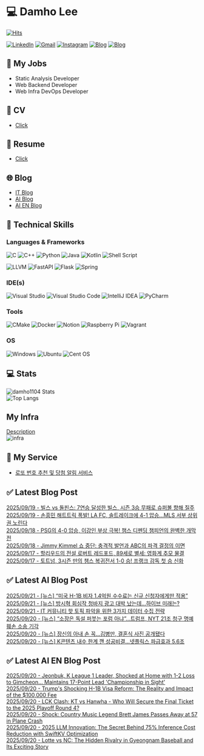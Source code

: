 
# 💻 Damho Lee

[![Hits](https://hits.seeyoufarm.com/api/count/incr/badge.svg?url=https%3A%2F%2Fgithub.com%2Fdamho1104&count_bg=%233D9CC8&title_bg=%23555555&icon=&icon_color=%23E7E7E7&title=hits&edge_flat=false)](https://hits.seeyoufarm.com)  

[![LinkedIn](https://img.shields.io/badge/Linkedin-%230077B5.svg?style=flat&logo=linkedin&logoColor=white)](https://www.linkedin.com/in/damho1104/)
[![Gmail](https://img.shields.io/badge/Gmail-D14836?style=flat&logo=gmail&logoColor=white)](mailto:damho1104@gmail.com)
[![Instagram](https://img.shields.io/badge/Instargram-%23E4405F.svg?style=flat&logo=Instagram&logoColor=white)](https://www.instagram.com/damho1104/)
[![Blog](https://img.shields.io/badge/Blog-%23000000.svg?style=flat&logo=Tistory&logoColor=white)](https://dmomo.co.kr/)
[![Blog](https://img.shields.io/badge/Blog-%23000000.svg?style=flat&logo=WordPress&logoColor=white)](https://blog.ai.dmomo.co.kr/)

## 📃 My Jobs
- Static Analysis Developer
- Web Backend Developer
- Web Infra DevOps Developer

## 📰 CV
- [Click](https://resume.dmomo.net/damho.lee/resume)  

## 📘 Resume
- [Click](https://damho1104.notion.site/8af3191b9815406d95708d9a0cea5a9e)  

## 🌐 Blog
- [IT Blog](https://dmomo.co.kr/)
- [AI Blog](https://blog.ai.dmomo.co.kr/)
- [AI EN Blog](https://ai.trend.dmomo.co.kr/)

## 💪 Technical Skills
### Languages & Frameworks
![C](https://img.shields.io/badge/c-%2300599C.svg?style=flat&logo=c&logoColor=white)
![C++](https://img.shields.io/badge/c++-%2300599C.svg?style=flat&logo=c%2B%2B&logoColor=white)
![Python](https://img.shields.io/badge/Python-3776AB.svg?&style=flat&logo=Python&logoColor=white)
![Java](https://img.shields.io/badge/java-%23ED8B00.svg?style=flat&logo=openjdk&logoColor=white)
![Kotlin](https://img.shields.io/badge/Kotlin-%237F52FF.svg?style=flat&logo=Kotlin&logoColor=white)
![Shell Script](https://img.shields.io/badge/Shell_script-%23121011.svg?style=flat&logo=gnu-bash&logoColor=white)  
  
![LLVM](https://img.shields.io/badge/LLVM/Clang-000B1D.svg?&style=flat&logo=LLVM&logoColor=white)
![FastAPI](https://img.shields.io/badge/FastAPI-005571?style=flat&logo=fastapi)
![Flask](https://img.shields.io/badge/Flask-%23000.svg?style=flat&logo=flask&logoColor=white)
![Spring](https://img.shields.io/badge/Springboot-%236DB33F.svg?style=flat&logo=spring&logoColor=white)
  
  
### IDE(s)
![Visual Studio](https://img.shields.io/badge/Visual%20Studio-5C2D91.svg?style=flat&logo=visual-studio&logoColor=white) 
![Visual Studio Code](https://img.shields.io/badge/Visual%20Studio%20Code-0078d7.svg?style=flat&logo=visual-studio-code&logoColor=white)
![IntelliJ IDEA](https://img.shields.io/badge/IntelliJIDEA-000000.svg?style=flat&logo=intellij-idea&logoColor=white) 
![PyCharm](https://img.shields.io/badge/PyCharm-143?style=flat&logo=pycharm&logoColor=black&color=black&labelColor=green) 


### Tools
![CMake](https://img.shields.io/badge/CMake-%23008FBA.svg?style=flat&logo=cmake&logoColor=white)
![Docker](https://img.shields.io/badge/docker-%230db7ed.svg?style=flat&logo=docker&logoColor=white)
![Notion](https://img.shields.io/badge/Notion-%23000000.svg?style=flat&logo=notion&logoColor=white)
![Raspberry Pi](https://img.shields.io/badge/-RaspberryPi-C51A4A?style=flat&logo=Raspberry-Pi)
![Vagrant](https://img.shields.io/badge/Vagrant-%231563FF.svg?style=flat&logo=vagrant&logoColor=white)


### OS
![Windows](https://img.shields.io/badge/Windows-0078D6?style=flat&logo=windows&logoColor=white)
![Ubuntu](https://img.shields.io/badge/Ubuntu-E95420?style=flat&logo=ubuntu&logoColor=white)
![Cent OS](https://img.shields.io/badge/Cent%20OS-002260?style=flat&logo=centos&logoColor=F0F0F0)


## :computer: Stats
![damho1104 Stats](https://github-readme-stats.vercel.app/api?username=damho1104&hide=issues&show_icons=true&show=prs_merged,prs_merged_percentage&theme=chartreuse-dark)  
![Top Langs](https://github-readme-stats.vercel.app/api/top-langs/?username=damho1104&layout=compact&theme=chartreuse-dark)


## My Infra
[Description](https://dmomo.co.kr/444)  
![infra](https://nextcloud.dmomo.net/apps/files_sharing/publicpreview/EtWDB9RaEXyf4FT?file=/&fileId=142416&x=6016&y=3384&a=true&etag=eee0bc0c4308201c786211582fdbc678)  





## 📣 My Service
- [로또 번호 추천 및 당첨 알림 서비스](https://lotto.dmomo.co.kr/)  


## ✅ Latest Blog Post

[2025/09/19 - 빌스 vs 돌핀스: 7연승 달성한 빌스, 시즌 3승 무패로 슈퍼볼 향해 질주](https://dmomo.co.kr/708) <br/>
[2025/09/19 - 손흥민 해트트릭 폭발! LA FC, 솔트레이크에 4-1 압승...MLS 서부 상위권 노린다](https://dmomo.co.kr/707) <br/>
[2025/09/18 - PSG의 4-0 압승, 이강인 부상 극복! 챔스 디펜딩 챔피언의 완벽한 개막전](https://dmomo.co.kr/706) <br/>
[2025/09/18 - Jimmy Kimmel 쇼 중단: 충격적 발언과 ABC의 파격 결정의 이면](https://dmomo.co.kr/705) <br/>
[2025/09/17 - 할리우드의 전설 로버트 레드포드, 89세로 별세: 영화계 추모 물결](https://dmomo.co.kr/704) <br/>
[2025/09/17 - 토트넘, 3시즌 만의 챔스 복귀전서 1-0 승! 프랭크 감독 첫 승 신화](https://dmomo.co.kr/703) <br/>

## ✅ Latest AI Blog Post
[2025/09/21 - [뉴스] “미국 H-1B 비자 1.4억원 수수료는 신규 신청자에게만 적용”](https://blog.ai.dmomo.co.kr/news/10480) <br/>
[2025/09/21 - [뉴스] 방시혁 회심작 청바지 광고 대박 났는데…하이브 미래는?](https://blog.ai.dmomo.co.kr/news/10477) <br/>
[2025/09/21 - IT 커뮤니티 핫 토픽 파악을 위한 3가지 데이터 수집 전략](https://blog.ai.dmomo.co.kr/ai/10474) <br/>
[2025/09/20 - [뉴스] “소장은 독설 퍼붓는 포럼 아냐”…트럼프, NYT 21조 청구 명예훼손 소송 기각](https://blog.ai.dmomo.co.kr/news/10471) <br/>
[2025/09/20 - [뉴스] 장신의 아내 손 꼭…김병만, 결혼식 사진 공개됐다](https://blog.ai.dmomo.co.kr/news/10468) <br/>
[2025/09/20 - [뉴스] K콘텐츠 내수 한계 깬 성공비결…넷플릭스 파급효과 5.6조](https://blog.ai.dmomo.co.kr/news/10465) <br/>

## ✅ Latest AI EN Blog Post
[2025/09/20 - Jeonbuk, K League 1 Leader, Shocked at Home with 1-2 Loss to Gimcheon... Maintains 17-Point Lead 'Championship in Sight'](https://ai.trend.dmomo.co.kr/2025/09/jeonbuk-k-league-1-leader-shocked-at.html) <br/>
[2025/09/20 - Trump's Shocking H-1B Visa Reform: The Reality and Impact of the $100,000 Fee](https://ai.trend.dmomo.co.kr/2025/09/trumps-shocking-h-1b-visa-reform.html) <br/>
[2025/09/20 - LCK Clash: KT vs Hanwha - Who Will Secure the Final Ticket to the 2025 Playoff Round 4?](https://ai.trend.dmomo.co.kr/2025/09/lck-clash-kt-vs-hanwha-who-will-secure.html) <br/>
[2025/09/20 - Shock: Country Music Legend Brett James Passes Away at 57 in Plane Crash](https://ai.trend.dmomo.co.kr/2025/09/shock-country-music-legend-brett-james.html) <br/>
[2025/09/20 - 2025 LLM Innovation: The Secret Behind 75% Inference Cost Reduction with SwiftKV Optimization](https://ai.trend.dmomo.co.kr/2025/09/2025-llm-innovation-secret-behind-75.html) <br/>
[2025/09/20 - Lotte vs NC: The Hidden Rivalry in Gyeongnam Baseball and Its Exciting Story](https://ai.trend.dmomo.co.kr/2025/09/lotte-vs-nc-hidden-rivalry-in-gyeongnam.html) <br/>
